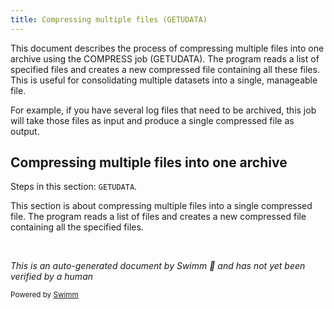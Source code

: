 ```yaml
---
title: Compressing multiple files (GETUDATA)
---
```

This document describes the process of compressing multiple files into one archive using the COMPRESS job (GETUDATA). The program reads a list of specified files and creates a new compressed file containing all these files. This is useful for consolidating multiple datasets into a single, manageable file.

For example, if you have several log files that need to be archived, this job will take those files as input and produce a single compressed file as output.

## Compressing multiple files into one archive

Steps in this section: `GETUDATA`.

This section is about compressing multiple files into a single compressed file. The program reads a list of files and creates a new compressed file containing all the specified files.

&nbsp;

*This is an auto-generated document by Swimm 🌊 and has not yet been verified by a human*

<SwmMeta version="3.0.0" repo-id="Z2l0aHViJTNBJTNBbXlNYWluZnJhbWUlM0ElM0FTd2ltbS1EZW1v" repo-name="myMainframe"><sup>Powered by [Swimm](/)</sup></SwmMeta>
